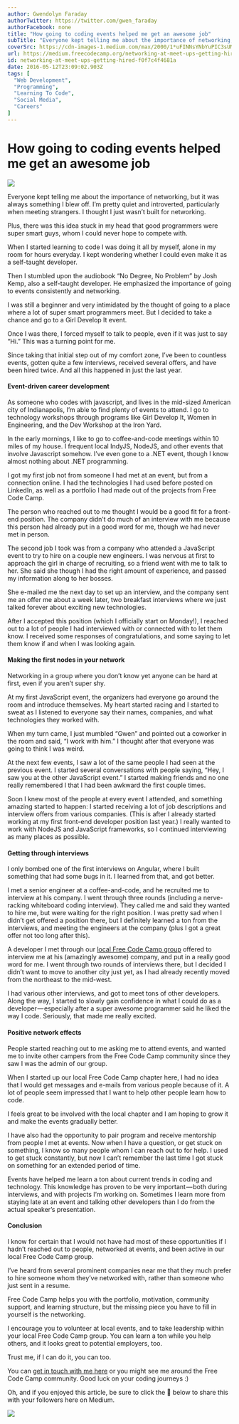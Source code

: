 ```yaml
---
author: Gwendolyn Faraday
authorTwitter: https://twitter.com/gwen_faraday
authorFacebook: none
title: "How going to coding events helped me get an awesome job"
subTitle: "Everyone kept telling me about the importance of networking, but it was always something I blew off. I’m pretty quiet and introverted, pa..."
coverSrc: https://cdn-images-1.medium.com/max/2000/1*uFINNsYNbYuPIC3sUMyy6w.jpeg
url: https://medium.freecodecamp.org/networking-at-meet-ups-getting-hired-f0f7c4f4681a
id: networking-at-meet-ups-getting-hired-f0f7c4f4681a
date: 2016-05-12T23:09:02.903Z
tags: [
  "Web Development",
  "Programming",
  "Learning To Code",
  "Social Media",
  "Careers"
]
---
```

# How going to coding events helped me get an awesome job







![](https://cdn-images-1.medium.com/max/2000/1*uFINNsYNbYuPIC3sUMyy6w.jpeg)







Everyone kept telling me about the importance of networking, but it was always something I blew off. I’m pretty quiet and introverted, particularly when meeting strangers. I thought I just wasn’t built for networking.

Plus, there was this idea stuck in my head that good programmers were super smart guys, whom I could never hope to compete with.

When I started learning to code I was doing it all by myself, alone in my room for hours everyday. I kept wondering whether I could even make it as a self-taught developer.

Then I stumbled upon the audiobook “No Degree, No Problem” by Josh Kemp, also a self-taught developer. He emphasized the importance of going to events consistently and networking.

I was still a beginner and very intimidated by the thought of going to a place where a lot of super smart programmers meet. But I decided to take a chance and go to a Girl Develop It event.

Once I was there, I forced myself to talk to people, even if it was just to say “Hi.” This was a turning point for me.

Since taking that initial step out of my comfort zone, I’ve been to countless events, gotten quite a few interviews, received several offers, and have been hired twice. And all this happened in just the last year.

#### Event-driven career development

As someone who codes with javascript, and lives in the mid-sized American city of Indianapolis, I’m able to find plenty of events to attend. I go to technology workshops through programs like Girl Develop It, Women in Engineering, and the Dev Workshop at the Iron Yard.

In the early mornings, I like to go to coffee-and-code meetings within 10 miles of my house. I frequent local IndyJS, NodeJS, and other events that involve Javascript somehow. I’ve even gone to a .NET event, though I know almost nothing about .NET programming.

I got my first job not from someone I had met at an event, but from a connection online. I had the technologies I had used before posted on LinkedIn, as well as a portfolio I had made out of the projects from Free Code Camp.

The person who reached out to me thought I would be a good fit for a front-end position. The company didn’t do much of an interview with me because this person had already put in a good word for me, though we had never met in person.

The second job I took was from a company who attended a JavaScript event to try to hire on a couple new engineers. I was nervous at first to approach the girl in charge of recruiting, so a friend went with me to talk to her. She said she though I had the right amount of experience, and passed my information along to her bosses.

She e-mailed me the next day to set up an interview, and the company sent me an offer me about a week later, two breakfast interviews where we just talked forever about exciting new technologies.

After I accepted this position (which I officially start on Monday!), I reached out to a lot of people I had interviewed with or connected with to let them know. I received some responses of congratulations, and some saying to let them know if and when I was looking again.

#### Making the first nodes in your network

Networking in a group where you don’t know yet anyone can be hard at first, even if you aren’t super shy.

At my first JavaScript event, the organizers had everyone go around the room and introduce themselves. My heart started racing and I started to sweat as I listened to everyone say their names, companies, and what technologies they worked with.

When my turn came, I just mumbled “Gwen” and pointed out a coworker in the room and said, “I work with him.” I thought after that everyone was going to think I was weird.

At the next few events, I saw a lot of the same people I had seen at the previous event. I started several conversations with people saying, “Hey, I saw you at the other JavaScript event.” I started making friends and no one really remembered I that I had been awkward the first couple times.

Soon I knew most of the people at every event I attended, and something amazing started to happen: I started receiving a lot of job descriptions and interview offers from various companies. (This is after I already started working at my first front-end developer position last year.) I really wanted to work with NodeJS and JavaScript frameworks, so I continued interviewing as many places as possible.

#### Getting through interviews

I only bombed one of the first interviews on Angular, where I built something that had some bugs in it. I learned from that, and got better.

I met a senior engineer at a coffee-and-code, and he recruited me to interview at his company. I went through three rounds (including a nerve-racking whiteboard coding interview). They called me and said they wanted to hire me, but were waiting for the right position. I was pretty sad when I didn’t get offered a position there, but I definitely learned a ton from the interviews, and meeting the engineers at the company (plus I got a great offer not too long after this).

A developer I met through our [local Free Code Camp group](https://www.freecodecamp.com/wiki/en/localgroups-list/) offered to interview me at his (amazingly awesome) company, and put in a really good word for me. I went through two rounds of interviews there, but I decided I didn’t want to move to another city just yet, as I had already recently moved from the northeast to the mid-west.

I had various other interviews, and got to meet tons of other developers. Along the way, I started to slowly gain confidence in what I could do as a developer — especially after a super awesome programmer said he liked the way I code. Seriously, that made me really excited.

#### Positive network effects

People started reaching out to me asking me to attend events, and wanted me to invite other campers from the Free Code Camp community since they saw I was the admin of our group.

When I started up our local Free Code Camp chapter here, I had no idea that I would get messages and e-mails from various people because of it. A lot of people seem impressed that I want to help other people learn how to code.

I feels great to be involved with the local chapter and I am hoping to grow it and make the events gradually better.

I have also had the opportunity to pair program and receive mentorship from people I met at events. Now when I have a question, or get stuck on something, I know so many people whom I can reach out to for help. I used to get stuck constantly, but now I can’t remember the last time I got stuck on something for an extended period of time.

Events have helped me learn a ton about current trends in coding and technology. This knowledge has proven to be very important — both during interviews, and with projects I’m working on. Sometimes I learn more from staying late at an event and talking other developers than I do from the actual speaker’s presentation.

#### Conclusion

I know for certain that I would not have had most of these opportunities if I hadn’t reached out to people, networked at events, and been active in our local Free Code Camp group.

I’ve heard from several prominent companies near me that they much prefer to hire someone whom they’ve networked with, rather than someone who just sent in a resume.

Free Code Camp helps you with the portfolio, motivation, community support, and learning structure, but the missing piece you have to fill in yourself is the networking.

I encourage you to volunteer at local events, and to take leadership within your local Free Code Camp group. You can learn a ton while you help others, and it looks great to potential employers, too.

Trust me, if I can do it, you can too.

You can [get in touch with me here](http://gwenfaraday.com/LearningCode/) or you might see me around the Free Code Camp community. Good luck on your coding journeys :)

Oh, and if you enjoyed this article, be sure to click the 💚 below to share this with your followers here on Medium.



![](https://cdn-images-1.medium.com/max/1600/1*koUfnfQ-YkmwubsUs4zwwQ.gif)










